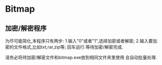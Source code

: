 # Bitmap
加密/解密程序
------------
为尽可能简化,本程序只有两步:
1.输入"0"或者"1",选择加密或者解密;
2.输入要加密的文件格式,比如txt,rar,zip等;
回车运行.等待加密/解密完成.

请务必将待加密/解密文件和bitmap.exe放到相同文件夹里使用
会自动批量处理.
